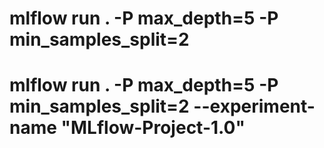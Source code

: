 # mlflow run . -P max_depth=5 -P min_samples_split=2
# mlflow run . -P max_depth=5 -P min_samples_split=2 --experiment-name "MLflow-Project-1.0"